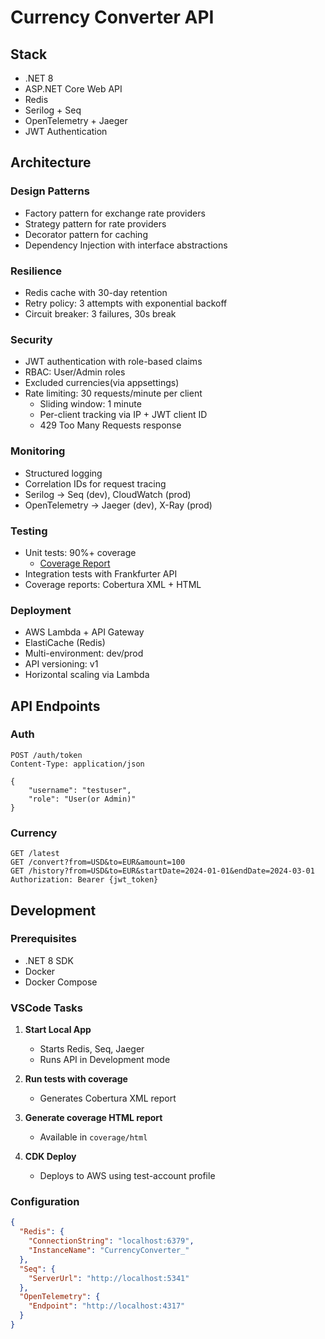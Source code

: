 # Currency Converter API

## Stack
- .NET 8
- ASP.NET Core Web API
- Redis
- Serilog + Seq
- OpenTelemetry + Jaeger
- JWT Authentication

## Architecture

### Design Patterns
- Factory pattern for exchange rate providers
- Strategy pattern for rate providers
- Decorator pattern for caching
- Dependency Injection with interface abstractions

### Resilience
- Redis cache with 30-day retention
- Retry policy: 3 attempts with exponential backoff
- Circuit breaker: 3 failures, 30s break

### Security
- JWT authentication with role-based claims
- RBAC: User/Admin roles
- Excluded currencies(via appsettings)
- Rate limiting: 30 requests/minute per client
  - Sliding window: 1 minute
  - Per-client tracking via IP + JWT client ID
  - 429 Too Many Requests response

### Monitoring
- Structured logging
- Correlation IDs for request tracing
- Serilog → Seq (dev), CloudWatch (prod)
- OpenTelemetry → Jaeger (dev), X-Ray (prod)

### Testing
- Unit tests: 90%+ coverage
  - [Coverage Report](https://artemshadrunov.github.io/currency-api/coverage/html/index.html)
- Integration tests with Frankfurter API
- Coverage reports: Cobertura XML + HTML

### Deployment
- AWS Lambda + API Gateway
- ElastiCache (Redis)
- Multi-environment: dev/prod
- API versioning: v1
- Horizontal scaling via Lambda

## API Endpoints

### Auth
```http
POST /auth/token
Content-Type: application/json

{
    "username": "testuser",
    "role": "User(or Admin)"
}
```

### Currency
```http
GET /latest
GET /convert?from=USD&to=EUR&amount=100
GET /history?from=USD&to=EUR&startDate=2024-01-01&endDate=2024-03-01
Authorization: Bearer {jwt_token}
```

## Development

### Prerequisites
- .NET 8 SDK
- Docker
- Docker Compose

### VSCode Tasks
1. **Start Local App**
   - Starts Redis, Seq, Jaeger
   - Runs API in Development mode

2. **Run tests with coverage**
   - Generates Cobertura XML report

3. **Generate coverage HTML report**
   - Available in `coverage/html`

4. **CDK Deploy**
   - Deploys to AWS using test-account profile

### Configuration
```json
{
  "Redis": {
    "ConnectionString": "localhost:6379",
    "InstanceName": "CurrencyConverter_"
  },
  "Seq": {
    "ServerUrl": "http://localhost:5341"
  },
  "OpenTelemetry": {
    "Endpoint": "http://localhost:4317"
  }
}
```
